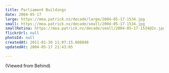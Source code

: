 ```yaml
---
title: Parliament Buildings
date: 2004-05-17
large: https://mea.patrick.nz/decade/large/2004-05-17-1534.jpg
small: https://mea.patrick.nz/decade/small/2004-05-17-1534.jpg
smallRetina: https://mea.patrick.nz/decade/small/2004-05-17-1534@2x.jpg
flickrUrl: null
photoId: null
createdAt: 2011-01-30 11:07:15.608848
updatedAt: 2004-05-17 21:43:05

---
```

(Viewed from Behind)

